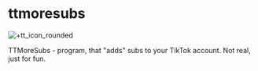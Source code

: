 # ttmoresubs
![+tt_icon_rounded](https://user-images.githubusercontent.com/99596170/184356190-4e9432b5-76f4-4d7b-9c5a-03cca18f10f2.png)

TTMoreSubs - program, that "adds" subs to your TikTok account. Not real, just for fun.
